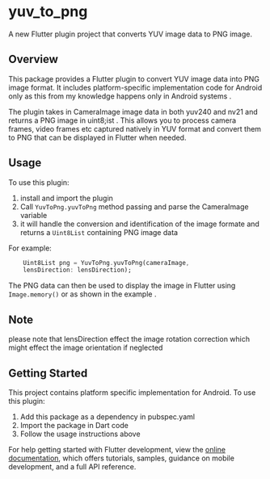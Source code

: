 # yuv_to_png

A new Flutter plugin project that converts YUV image data to PNG image. 

## Overview

This package provides a Flutter plugin to convert YUV image data into PNG image format. It includes platform-specific implementation code for Android only as this from my knowledge happens only in Android systems . 

The plugin takes in CameraImage image data in both yuv240 and nv21 and returns a PNG image in uint8;ist . This allows you to process camera frames, video frames etc captured natively in YUV format and convert them to PNG that can be displayed in Flutter when needed.

## Usage

To use this plugin:

1. install and import the plugin
2. Call `YuvToPng.yuvToPng` method passing and parse the CameraImage variable
3. it will handle the conversion and identification of the image formate and returns a `Uint8List` containing PNG image data

For example:

```dart
    Uint8List png = YuvToPng.yuvToPng(cameraImage,
    lensDirection: lensDirection);
```

The PNG data can then be used to display the image in Flutter using `Image.memory()` or as shown in the example .

## Note

please note that lensDirection effect the image rotation correction which might effect the image orientation if neglected

## Getting Started

This project contains platform specific implementation for Android. To use this plugin:

1. Add this package as a dependency in pubspec.yaml
2. Import the package in Dart code
3. Follow the usage instructions above

For help getting started with Flutter development, view the
[online documentation](https://flutter.dev/docs), which offers tutorials,
samples, guidance on mobile development, and a full API reference.

